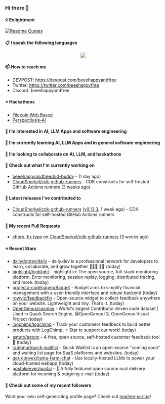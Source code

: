 ### Hi there 👋

#### 💡 Enlightment
[![Readme Quotes](https://quotes-github-readme.vercel.app/api?type=horizontal&theme=nord)](https://github.com/piyushsuthar/github-readme-quotes)

#### 📋 I speak the following languages

<p align="center">
  <a href="https://skillicons.dev">
    <img src="https://skillicons.dev/icons?i=git,kubernetes,docker,c,vim,terraform,python,typescript,java" />
  </a>
</p>


#### 📫 How to reach me
- DEVPOST: https://devpost.com/beeehappyandfree
- Twitter: https://twitter.com/beeehappyfree
- Discord: beeehappyandfree

#### ⭐️ Hackathons
- [Filecoin Web Based](https://devpost.com/software/youtube-dl-dweb)
- [Perspectlysis-AI](https://perspectlysis-ai.vercel.app)

#### 👀 I’m interested in AI, LLM Apps and software engineering

#### 🌱 I’m currently learning AI, LLM Apps and in general software engineering

#### 💞️ I’m looking to collaborate on AI, LLM, and hackathons

#### 👷 Check out what I'm currently working on

- [beeehappyandfree/bid-buddy](https://github.com/beeehappyandfree/bid-buddy) -  (1 day ago)
- [CloudSnorkel/cdk-github-runners](https://github.com/CloudSnorkel/cdk-github-runners) - CDK constructs for self-hosted GitHub Actions runners (3 weeks ago)

#### 🔭 Latest releases I've contributed to

- [CloudSnorkel/cdk-github-runners](https://github.com/CloudSnorkel/cdk-github-runners) ([v0.13.3](https://github.com/CloudSnorkel/cdk-github-runners/releases/tag/v0.13.3), 1 week ago) - CDK constructs for self-hosted GitHub Actions runners

#### 🔨 My recent Pull Requests

- [chore: fix typo](https://github.com/CloudSnorkel/cdk-github-runners/pull/542) on [CloudSnorkel/cdk-github-runners](https://github.com/CloudSnorkel/cdk-github-runners) (3 weeks ago)

#### ⭐ Recent Stars

- [dailydotdev/daily](https://github.com/dailydotdev/daily) - daily.dev is a professional network for developers to learn, collaborate, and grow together 👩🏽‍💻 👨‍💻 (today)
- [highlight/highlight](https://github.com/highlight/highlight) - highlight.io: The open source, full-stack monitoring platform. Error monitoring, session replay, logging, distributed tracing, and more. (today)
- [projectx-codehagen/Badget](https://github.com/projectx-codehagen/Badget) - Badget aims to simplify financial management with a user-friendly interface and robust backend (today)
- [rowyio/feedbackfin](https://github.com/rowyio/feedbackfin) - Open-source widget to collect feedback anywhere on your website. Lightweight and tiny. That’s it. (today)
- [OpenGenus/cosmos](https://github.com/OpenGenus/cosmos) - World&#39;s largest Contributor driven code dataset | Used in Quark Search Engine, @OpenGenus IQ, OpenGenus Visual Project (today)
- [logchimp/logchimp](https://github.com/logchimp/logchimp) - Track your customers feedback to build better products with LogChimp. ⭐️ Star to support our work! (today)
- [astuto/astuto](https://github.com/astuto/astuto) - A free, open source, self-hosted customer feedback tool 🦊 (today)
- [raqibnur/quick-waitlist](https://github.com/raqibnur/quick-waitlist) - Quick Waitlist is an open-source &#34;coming soon&#34; and waiting list page for SaaS platforms and websites.  (today)
- [get-convex/llama-farm-chat](https://github.com/get-convex/llama-farm-chat) - Use locally-hosted LLMs to power your cloud-hosted webapp (today)
- [postalserver/postal](https://github.com/postalserver/postal) - 📮 A fully featured open source mail delivery platform for incoming &amp; outgoing e-mail (today)

#### 👯 Check out some of my recent followers


Want your own self-generating profile page? Check out [readme-scribe](https://github.com/muesli/readme-scribe)!
